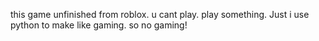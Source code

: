 this game unfinished from roblox. u cant play. play something. Just i use python to make like gaming. so no gaming!
